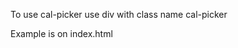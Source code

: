 To use cal-picker use div with class name cal-picker

<div class="cal-picker"></div>

Example is on index.html

